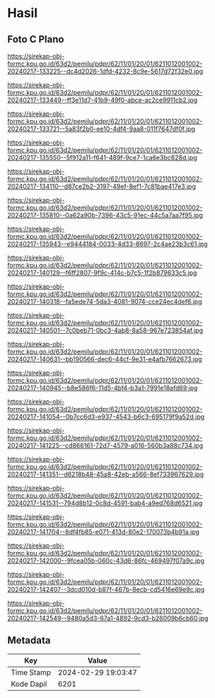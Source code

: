 # Hasil

## Foto C Plano

https://sirekap-obj-formc.kpu.go.id/63d2/pemilu/pdpr/62/11/01/20/01/6211012001002-20240217-133225--dc4d2026-1dfd-4232-8c9e-5617d72f32e0.jpg

https://sirekap-obj-formc.kpu.go.id/63d2/pemilu/pdpr/62/11/01/20/01/6211012001002-20240217-133449--ff3e11d7-41b9-49f0-abce-ac2ce9911cb2.jpg

https://sirekap-obj-formc.kpu.go.id/63d2/pemilu/pdpr/62/11/01/20/01/6211012001002-20240217-133721--5a83f2b0-ee10-4df4-9aa8-011f7647df0f.jpg

https://sirekap-obj-formc.kpu.go.id/63d2/pemilu/pdpr/62/11/01/20/01/6211012001002-20240217-135550--5f912a11-f641-489f-9ce7-1ca6e3bc628d.jpg

https://sirekap-obj-formc.kpu.go.id/63d2/pemilu/pdpr/62/11/01/20/01/6211012001002-20240217-134110--d87ce2b2-3197-49ef-8ef1-7c81bae417e3.jpg

https://sirekap-obj-formc.kpu.go.id/63d2/pemilu/pdpr/62/11/01/20/01/6211012001002-20240217-135810--0a62a90b-7396-43c5-91ec-44c5a7aa7f95.jpg

https://sirekap-obj-formc.kpu.go.id/63d2/pemilu/pdpr/62/11/01/20/01/6211012001002-20240217-135943--e9444184-0033-4d33-8697-2c4ae23b3c61.jpg

https://sirekap-obj-formc.kpu.go.id/63d2/pemilu/pdpr/62/11/01/20/01/6211012001002-20240217-140129--f6ff2807-9f9c-414c-b7c5-1f2b879633c5.jpg

https://sirekap-obj-formc.kpu.go.id/63d2/pemilu/pdpr/62/11/01/20/01/6211012001002-20240217-140318--fa5ede74-5da3-4081-9074-cce24ec4def6.jpg

https://sirekap-obj-formc.kpu.go.id/63d2/pemilu/pdpr/62/11/01/20/01/6211012001002-20240217-140501--7c0beb71-0bc3-4ab8-8a58-967e723854af.jpg

https://sirekap-obj-formc.kpu.go.id/63d2/pemilu/pdpr/62/11/01/20/01/6211012001002-20240217-140631--bb190566-dec6-44cf-9e31-e4afb7662673.jpg

https://sirekap-obj-formc.kpu.go.id/63d2/pemilu/pdpr/62/11/01/20/01/6211012001002-20240217-140945--b8e586f6-11d5-4bf4-b3a1-7991e18afd69.jpg

https://sirekap-obj-formc.kpu.go.id/63d2/pemilu/pdpr/62/11/01/20/01/6211012001002-20240217-141054--0b7cc6d3-e937-4543-b6c3-695179f9a52d.jpg

https://sirekap-obj-formc.kpu.go.id/63d2/pemilu/pdpr/62/11/01/20/01/6211012001002-20240217-141225--cd866161-72d7-4579-a016-560b3a88c734.jpg

https://sirekap-obj-formc.kpu.go.id/63d2/pemilu/pdpr/62/11/01/20/01/6211012001002-20240217-141351--d6218b48-45a8-42eb-a566-8ef733967629.jpg

https://sirekap-obj-formc.kpu.go.id/63d2/pemilu/pdpr/62/11/01/20/01/6211012001002-20240217-141531--794d8b12-0c8d-4591-bab4-a9ed768d6521.jpg

https://sirekap-obj-formc.kpu.go.id/63d2/pemilu/pdpr/62/11/01/20/01/6211012001002-20240217-141704--8df4fb85-e071-413d-80e2-170073b4b91a.jpg

https://sirekap-obj-formc.kpu.go.id/63d2/pemilu/pdpr/62/11/01/20/01/6211012001002-20240217-142000--9fcea05b-060c-43d6-86fc-469497f07a9c.jpg

https://sirekap-obj-formc.kpu.go.id/63d2/pemilu/pdpr/62/11/01/20/01/6211012001002-20240217-142407--3dcd010d-b87f-467b-8ecb-cd5416e69e9c.jpg

https://sirekap-obj-formc.kpu.go.id/63d2/pemilu/pdpr/62/11/01/20/01/6211012001002-20240217-142549--9480a5d3-67a1-4892-9cd3-b26009b6cb60.jpg


## Metadata

| Key        | Value               |
| ---------- | ------------------- |
| Time Stamp | 2024-02-29 19:03:47 |
| Kode Dapil | 6201                |




